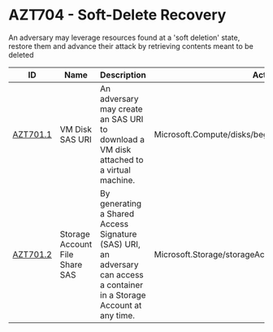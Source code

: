 # AZT704 - Soft-Delete Recovery

An adversary may leverage resources found at a 'soft deletion' state, restore them and advance their attack by retrieving contents meant to be deleted


|ID                        |Name                           |Description                                                                   |Action                                            |Resources            |
|--------------------------|-------------------------------|------------------------------------------------------------------------------|--------------------------------------------------|---------------------|
|[AZT701.1](AZT701-1.md)   |VM Disk SAS URI                 |An adversary may create an SAS URI to download a VM disk attached to a virtual machine.|Microsoft.Compute/disks/beginGetAccess/action     |Virtual Machine Disk |
|[AZT701.2](AZT701-2.md)   |Storage Account File Share SAS |By generating a Shared Access Signature (SAS) URI, an adversary can access a container in a Storage Account at any time.|Microsoft.Storage/storageAccounts/listAccountSas/action|Azure Storage Account|
